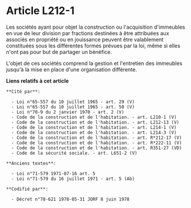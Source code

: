 # Article L212-1

Les sociétés ayant pour objet la construction ou l'acquisition d'immeubles en vue de leur division par fractions destinées à
être attribuées aux associés en propriété ou en jouissance peuvent être valablement constituées sous les différentes formes
prévues par la loi, même si elles n'ont pas pour but de partager un bénéfice.

L'objet de ces sociétés comprend la gestion et l'entretien des immeubles jusqu'à la mise en place d'une organisation
différente.

**Liens relatifs à cet article**

	**Cité par**:

	  - Loi n°65-557 du 10 juillet 1965 - art. 29 (V)
	  - Loi n°65-557 du 10 juillet 1965 - art. 50 (V)
	  - Loi n°70-9 du 2 janvier 1970 - art. 2 (V)
	  - Code de la construction et de l'habitation. - art. L210-1 (V)
	  - Code de la construction et de l'habitation. - art. L212-13 (V)
	  - Code de la construction et de l'habitation. - art. L214-1 (V)
	  - Code de la construction et de l'habitation. - art. L214-3 (V)
	  - Code de la construction et de l'habitation. - art. R*212-17 (V)
	  - Code de la construction et de l'habitation. - art. R*222-11 (V)
	  - Code de la construction et de l'habitation. - art. R351-27 (VD)
	  - Code de la sécurité sociale. - art. L651-2 (V)

	**Anciens textes**:

	  - Loi n°71-579 1971-07-16 art. 5
	  - Loi n°71-579 du 16 juillet 1971 - art. 5 (Ab)

	**Codifié par**:

	  - Décret n°78-621 1978-05-31 JORF 8 juin 1978
